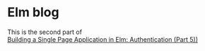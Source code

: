 
# Elm blog 

This is the second part of  
 [Building a Single Page Application in Elm: Authentication (Part 5))](https://medium.com/@grrinchas/building-a-single-page-application-in-elm-authentication-part-5-e71c918510fd)



